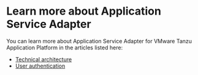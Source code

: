# Learn more about Application Service Adapter

You can learn more about Application Service Adapter for VMware Tanzu
Application Platform in the articles listed here:

* [Technical architecture](technical-architecture.md)
* [User authentication](user-authentication-overview.md)
